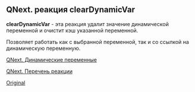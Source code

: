 ## QNext. реакция clearDynamicVar

**clearDynamicVar** - эта реакция удалит значение динамической переменной и очистит кэш указанной переменной.



Позволяет работать как с выбранной переменной, так и со ссылкой на динамическую переменную.



[QNext. Динамические переменные](/docs-test/ph/reactions/dynamicvariable)

[QNext. Перечень реакции](/docs-test/ph/reactions)
  
[Original](https://telegra.ph/QNext-admin-reaction-clearDynamicVariable-05-01)